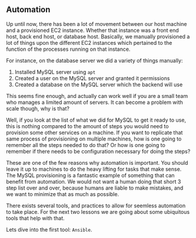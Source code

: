 ## Automation

Up until now, there has been a lot of movement between our host machine and a provisioned EC2 instance. Whether that instance was a front end host, back end host, or database host. Basically, we manually provisioned a lot of things upon the different EC2 instances which pertained to the function of the processes running on that instance.

For instance, on the database server we did a variety of things manually:
1. Installed MySQL server using `apt`
2. Created a user on the MySQL server and granted it permissions
3. Created a database on the MySQL server which the backend will use

This seems fine enough, and actually can work well if you are a small team who manages a limited amount of servers. It can become a problem with scale though, why is that?

Well, if you look at the list of what we did for MySQL to get it ready to use, this is nothing compared to the amount of steps you would need to provision some other services on a machine. If you want to replicate that same process of provisioning on multiple machines, how is one going to remember all the steps needed to do that? Or how is one going to remember if there needs to be configuration necessary for doing the steps?

These are one of the few reasons why automation is important. You should leave it up to machines to do the heavy lifting for tasks that make sense. The MySQL provisioning is a fantastic example of something that can benefit from automation. We would not want a human doing that short 3 step list over and over, because humans are liable to make mistakes, and we want to minimize that as much as possible.

There exists several tools, and practices to allow for seemless automation to take place. For the next two lessons we are going about some ubiquitous tools that help with that.

Lets dive into the first tool: `Ansible`.